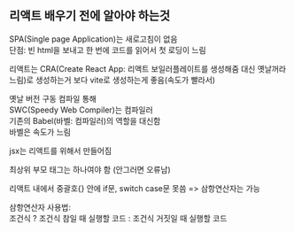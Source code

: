 ## 리액트 배우기 전에 알아야 하는것
SPA(Single page Application)는 새로고침이 없음 <br>
단점: 빈  html을 보내고 한 번에 코드를 읽어서 첫 로딩이 느림<br>

리액트는 CRA(Create React App: 리액트 보일러플레이트를 생성해줌 대신 옛날꺼라 느림)로 생성하는거 보다 vite로 생성하는게 좋음(속도가 빨라서)

옛날 버전 구동 컴파일 통해<br>
SWC(Speedy Web Compiler)는 컴파일러<br>
기존의 Babel(바벨: 컴파일러)의 역할을 대신함<br>
바벨은 속도가 느림

jsx는 리액트를 위해서 만들어짐<br>

최상위 부모 태그는 하나여야 함 (안그러면 오류남)<br>

리액트 내에서 중괄호{} 안에 if문, switch case문 못씀 => 삼항연산자는 가능<br>

삼항연산자 사용법: <br>
조건식 ? 조건식 참일 때 실행할 코드 : 조건식 거짓일 때 실행할 코드
